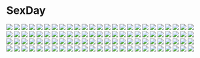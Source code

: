 # SexDay
![](https://konachan.com/jpeg/e3c4b98fe660d0ca7ba986e6f43a5649/Konachan.com%20-%20190877%20aragaki_ayase%20black_hair%20blue_eyes%20blush%20kotobamaru%20long_hair%20no_bra%20pussy%20third-party_edit%20uncensored%20white.jpg)
![](https://konachan.com/image/e93da4c397faf37dbfecd9a210fee494/Konachan.com%20-%2061605%20chibi%20fortune_arterial%20kuze_kiriha%20mikeou%20pink_chuchu%20sendo_erika%20tougi_shiro%20yuuki_haruna%20yuuki_kanade.jpg)
![](https://konachan.com/image/515ee515b59bbc7685cf83c049943906/Konachan.com%20-%2081271%20bra%20mayoi_neko_overrun%21%20naruko_kanae%20panties%20serizawa_fumino%20underwear.jpg)
![](https://konachan.com/jpeg/294045eb97ef2f4d63bd8aebb5a1ede9/Konachan.com%20-%20238690%20aqua_eyes%20bikini%20blonde_hair%20cropped%20gun%20kantoku%20long_hair%20swimsuit%20weapon.jpg)
![](https://konachan.com/image/5fa25b6bce96e73475f5bd7a6c00c5b5/Konachan.com%20-%20218476%20anthropomorphism%20bed%20bra%20byte_%28allbyte%29_%20green_hair%20kantai_collection%20no_bra%20suzuya_%28kancolle%29%20topless%20underwear.jpg)
![](https://konachan.com/image/ce3afc8270760cde7a571aa26b025c3c/Konachan.com%20-%20164341%20animal%20animal_ears%20bear%20blue_eyes%20building%20cat%20catgirl%20city%20clouds%20gugu%20hat%20knife%20original%20smoking%20tail%20weapon.jpg)
![](https://konachan.com/image/9bbe794fe94991c2094fa6dd399660ac/Konachan.com%20-%20188530%202girls%20animal%20blush%20boots%20dress%20gloves%20horns%20original%20sheep%20sheepgirl%20teddy_bear%20thighhighs%20wristwear%20yana_mori.jpg)
![](https://konachan.com/jpeg/f5f724fe66e1677a74d151561594db9c/Konachan.com%20-%20213419%20aqua_eyes%20blush%20breasts%20cherry_blossoms%20cleavage%20drink%20flowers%20japanese_clothes%20kimono%20long_hair%20nazu-na%20petals%20sake%20twintails%20wet%20white_hair%20yukata.jpg)
![](https://konachan.com/image/1ade9b307836f17fc08be0d7eb638a57/Konachan.com%20-%2060380%20black%20hellknight10%20hiiragi_kagami%20hiiragi_tsukasa%20izumi_konata%20lucky_star%20takara_miyuki.jpg)
![](https://konachan.com/jpeg/28e27842ccfa1aa1dcda04e2b92841aa/Konachan.com%20-%2089465%20blue_eyes%20blue_hair%20blush%20breasts%20censored%20fingering%20game_cg%20himuro_rikka%20koutaro%20nipples%20panties%20panty_pull%20pussy%20short_hair%20twinkle%20underwear.jpg)
![](https://konachan.com/image/1caa00b1be32aea76edc7f32dbae778f/Konachan.com%20-%2051785%20blush%20breasts%20cleavage%20hinata_mutsuki%20nosebleed%20nude%20onsen%20scan%20towel.jpg)
![](https://konachan.com/jpeg/f8fbdd90c81a68b61f7ab4f261a3a2fb/Konachan.com%20-%20238230%20anthropomorphism%20black_hair%20ichikawa_feesu%20navel%20no_bra%20school_uniform%20short_hair%20third-party_edit%20underboob%20undressing%20white%20yellow_eyes.jpg)
![](https://konachan.com/image/699fcae589b564a87b53557c75352438/Konachan.com%20-%20211843%20animal%20bird%20blue_hair%20breasts%20headband%20love_live%21_school_idol_project%20minami_kotori%20nude%20onsen%20sonoda_umi%20towel%20ushas%20water%20yellow_eyes.jpg)
![](https://konachan.com/jpeg/b37295928d7c8aee01933232db7be1db/Konachan.com%20-%20277122%20aqua_eyes%20bow%20brown_hair%20game_cg%20gym_uniform%20hinekuremono_no_gakuen_seishun_monogatari%20long_hair%20nanjou_sakuya%20ponytail%20rozea%20shorts.jpg)
![](https://konachan.com/image/af17d2f8d10fb24ff37994230c66f2b0/Konachan.com%20-%20162610%20emiya_kiritsugu%20fate_%28series%29%20fate_stay_night%20fate_zero%20irisviel_von_einzbern%20long_hair%20male%20pink_hair%20piroshiki123%20suit.jpg)
![](https://konachan.com/image/c7ff95feb6465b09f9bdb98ba50dc53b/Konachan.com%20-%2035782%20sekaiju_no_meikyuu.jpg)
![](https://konachan.com/jpeg/255e73bc454f4f4b06604d0757676016/Konachan.com%20-%20145692%20alice_margatroid%20bondage%20breasts%20censored%20fellatio%20futanari%20hakurei_reimu%20kirisame_marisa%20kochiya_sanae%20nipples%20nude%20paizuri%20penis%20touhou%20yuri.jpg)
![](https://konachan.com/image/8fc603541a3ef20390e849ded05bdbd5/Konachan.com%20-%20160727%20genei_wo_kakeru_taiyou%20tagme%20taiyou_akari.jpg)
![](https://konachan.com/jpeg/977cb0e6f74e962456169e13712727cd/Konachan.com%20-%20150972%20blue_eyes%20breasts%20brown_hair%20censored%20cum%20long_hair%20mikage_kirino%20pantyhose%20penis%20pussy%20wink.jpg)
![](https://konachan.com/image/8f9b538a45876401319f7a49a2d3af7e/Konachan.com%20-%20261382%20aliasing%20blue_hair%20dress%20hat%20loli%20moon%20night%20remilia_scarlet%20short_hair%20sky%20tagme_%28artist%29%20touhou%20vampire%20wings.jpg)
![](https://konachan.com/image/f8bb7deb1cfc75a042b3ef5bddac8d1d/Konachan.com%20-%2077383%20eyepatch%20hatsune_miku%20vocaloid.jpg)
![](https://konachan.com/image/6456bfc6944cf5b613db841600a8a8fd/Konachan.com%20-%20252042%20barefoot%20black_eyes%20blue_eyes%20blush%20bow%20breasts%20brown_hair%20dkir%20long_hair%20male%20navel%20nipples%20nude%20pussy%20short_hair%20tattoo%20watermark%20zoom_layer.jpg)
![](https://konachan.com/image/dfa8af4046f8afecf0a87ba1a2ac197d/Konachan.com%20-%20262514%20ass%20bikini%20blush%20breasts%20brown_eyes%20brown_hair%20gloves%20gradient%20idolmaster%20ribbons%20short_hair%20sideboob%20swimsuit%20tetuo_kun%20thighhighs%20topless%20white.jpg)
![](https://konachan.com/image/b2dac00a951d713d563499401ab9913c/Konachan.com%20-%20231449%20clouds%20k_kanehira%20nobody%20original%20ruins%20scenic%20sky%20watermark.jpg)
![](https://konachan.com/jpeg/7680b0d6e0586733b1b2a7a3d9f019ec/Konachan.com%20-%20266514%20blush%20book%20fate_grand_order%20fate_%28series%29%20gray%20hong_%28white_spider%29%20katsushika_hokusai%20purple_eyes%20purple_hair%20short_hair%20signed%20watermark.jpg)
![](https://konachan.com/image/65e3e6451a471d580c63e247818fc6ae/Konachan.com%20-%2058139%20hatsune_miku%20leek%20ushas%20vocaloid.jpg)
![](https://konachan.com/image/fc3e64e800650dd8a0e4d369b43bbe3e/Konachan.com%20-%20290315%20dragon%20gun%20horns%20mecha%20original%20takayama_toshiaki%20weapon.jpg)
![](https://konachan.com/jpeg/a28e65566d50d6d1443ee167b1c4fbe6/Konachan.com%20-%20195997%20akaza%20bra%20breasts%20change%21_%7Eano_musume_ni_natte_kunkun_peropero%7E%20cleavage%20dressing%20game_cg%20kinumura_ui%20panties%20tagme%20thighhighs%20underwear.jpg)
![](https://konachan.com/image/940c97189fa8b5d23a1cecceed8c015b/Konachan.com%20-%20302601%20animal_ears%20ass%20barefoot%20blue_eyes%20blue_hair%20blush%20cameltoe%20catgirl%20panties%20rem_%28re%3Azero%29%20short_hair%20skirt%20tail%20tming%20underwear.jpg)
![](https://konachan.com/image/d84fe615e597692908ba3668af41b5cf/Konachan.com%20-%20261057%20closz%20darling_in_the_franxx%20green_eyes%20logo%20long_hair%20mecha%20pantyhose%20pink_hair%20signed%20uniform%20watermark%20zero_two.jpg)
![](https://konachan.com/jpeg/457114e235942146164dcfdfcd4a6dcd/Konachan.com%20-%20216910%20aircraft%20all_male%20boku_dake_ga_inai_machi%20brown_hair%20fujinuma_satoru%20huhua_%28ffr_bf%29%20male%20mask%20shiratori_jun%20short_hair%20wink.jpg)
![](https://konachan.com/image/708e4a52a3ce99bb77b4a70ac30d4334/Konachan.com%20-%2038294%20goth-loli%20hortense%20lolita_fashion%20sound_horizon%20twins%20violette.jpg)
![](https://konachan.com/image/7e930e079ac3bee36d96a76066caa1db/Konachan.com%20-%20124696%20aqua_eyes%20aqua_hair%20elbow_gloves%20gloves%20hatsune_miku%20headphones%20long_hair%20microphone%20ribbons%20silverwing%20skirt%20thighhighs%20twintails%20vocaloid.jpg)
![](https://konachan.com/jpeg/e56d07f2633766928a3b73711b00fe86/Konachan.com%20-%20195536%20aircraft%20blue_hair%20breasts%20cleavage%20dress%20feathers%20gloves%20hat%20mousegirl%20nazrin%20short_hair%20silhouette%20touhou%20u-joe%20weapon%20wings%20yellow_eyes.jpg)
![](https://konachan.com/jpeg/d68dc25e7c85eb09da1ce8c7011a426a/Konachan.com%20-%20255252%20aoi_tori%20breast_hold%20breasts%20censored%20fellatio%20game_cg%20koku%20kurosaki_sayo%20navel%20nipples%20nude%20paizuri%20penis%20purple_software%20short_hair%20wet.jpg)
![](https://konachan.com/image/95eb1432fd1e3101543088431cc01c15/Konachan.com%20-%20230482%20armor%20blonde_hair%20boots%20breasts%20chain%20cleavage%20dragon%20elbow_gloves%20fire%20gloves%20long_hair%20navel%20shengxie%20spear%20sword%20thighhighs%20weapon%20yellow_eyes.jpg)
![](https://konachan.com/image/08cdf35fca3341f810b56b55d017498b/Konachan.com%20-%20248202%20brown_hair%20long_hair%20original%20pixiv_fantasia%20scenic%20swd3e2%20thighhighs%20watermark.jpg)
![](https://konachan.com/image/46069fc0fdc0154d19297d8c541bba67/Konachan.com%20-%2085189%20animal_ears%20anus%20ass%20atto_%28eroban%29%20breasts%20bunny_ears%20bunnygirl%20final_fantasy%20fran%20navel%20nipples%20nude%20penelo%20pussy%20uncensored%20white%20yuri.jpg)
![](https://konachan.com/image/a18c383f048c7a85a5f9129b9d5c8858/Konachan.com%20-%2053915%20clare%20claymore%20dark%20polychromatic.jpg)
![](https://konachan.com/image/577eb4273bdc1ff471efb4f07e777d17/Konachan.com%20-%2041239%20clannad%20fujibayashi_kyou%20fujibayashi_ryou%20furukawa_nagisa%20group%20ibuki_fuuko%20male%20okazaki_tomoya%20scan%20twins.jpg)
![](https://konachan.com/image/e48243c1c420c891c06f2f39176d1e6d/Konachan.com%20-%2037875%20hat%20hikari%20kono_minikuku_mo_utsukushii_sekai.jpg)
![](https://konachan.com/jpeg/5127f4a9b8fb93c187c11d7d44e606e8/Konachan.com%20-%20191926%20bath%20bathtub%20blue_eyes%20blush%20breasts%20chiyoda_momoka%20cube%20game_cg%20kantoku%20male%20nipples%20nude%20pink_hair%20pussy%20short_hair%20spread_legs%20uncensored%20water%20wet.jpg)
![](https://konachan.com/jpeg/de68f287e090956cfc9317d10da44414/Konachan.com%20-%20241944%20black_hair%20blush%20braids%20brown_eyes%20brown_hair%20candy%20dress%20group%20logo%20lollipop%20long_hair%20male%20pink_hair%20red_eyes%20ribbons%20to_love_ru%20wings%20yuuki_rito.jpg)
![](https://konachan.com/image/bd1290c1d74dd03645b92df628bb6adc/Konachan.com%20-%20211784%20animal%20ayase_eri%20bird%20building%20christmas%20clouds%20dog%20landscape%20love_live%21_school_idol_project%20reindeer%20scenic%20snow%20tree%20zxc00016.jpg)
![](https://konachan.com/jpeg/e7dddcbdffaf203206481a50c6bdd9f6/Konachan.com%20-%20228918%20animal%20fish%20food%20fruit%20lammy_%28artist%29%20nobody%20original%20white.jpg)
![](https://konachan.com/jpeg/9e8504f1dd76bfd5dc39a8845e4cc1da/Konachan.com%20-%20229750%20all_male%20ao_no_exorcist%20headphones%20inooka%20male%20pink_hair%20shima_renzou%20short_hair%20staff%20yellow_eyes.jpg)
![](https://konachan.com/image/f3d771443a23a4150620784a604d0a6a/Konachan.com%20-%20108434%202girls%20animal_ears%20beach%20bikini%20breasts%20brown_hair%20cleavage%20faris_nyannyan%20long_hair%20makise_kurisu%20pink_hair%20steins%3Bgate%20swimsuit%20twintails%20wink.jpg)
![](https://konachan.com/image/e29c4d1a4cb585150c02f280a954c5c5/Konachan.com%20-%2032020%20artoria_pendragon_%28all%29%20fate_%28series%29%20fate_stay_night%20saber.jpg)
![](https://konachan.com/jpeg/5c5400c9a7442f84ecf81ca0c2c46084/Konachan.com%20-%20187682%20animal%20bird%20blue_eyes%20choker%20clouds%20dress%20feathers%20hatsune_miku%20long_hair%20prophet_heart%20ribbons%20thighhighs%20twintails%20vocaloid.jpg)
![](https://konachan.com/jpeg/5e5053dbcff841ec898b4cca93ecdc6f/Konachan.com%20-%20282028%20anus%20breasts%20game_cg%20gray_hair%20green_eyes%20koku%20matsuriya_minato%20nipples%20panties%20purple_software%20pussy_juice%20realive%20underwear.jpg)
![](https://konachan.com/jpeg/505d9fc3948128787f01af391392fcf1/Konachan.com%20-%20109284%20brown_hair%20nurse%20sekiguchi_haruna%20suzukaze_no_melt%20tenmaso%20yellow_eyes.jpg)
![](https://konachan.com/image/fda04bd379016ddc4eed0cadcf6d77df/Konachan.com%20-%2098123%20hekicha%20shameimaru_aya%20touhou.jpg)
![](https://konachan.com/image/3bf8b305b0f6d0c1390d584d8c126f6e/Konachan.com%20-%20294597%20angel%20anthropomorphism%20aqua_eyes%20breasts%20dress%20green_hair%20kantai_collection%20long_hair%20no_bra%20ponytail%20signed%20white%20wings%20yamakaze_%28kancolle%29.jpg)
![](https://konachan.com/image/5c4664796aceed03770d4a3e11945d20/Konachan.com%20-%2054834%20animal_ears%20blonde_hair%20horo%20long_hair%20nude%20ookami_to_koushinryou%20red%20red_eyes%20tail%20wolfgirl.jpg)
![](https://konachan.com/image/21d8591c673a555cd74421530ac30123/Konachan.com%20-%2035973%20aqua_eyes%20aqua_hair%20kagiyama_hina%20long_hair%20ribbons%20touhou.jpg)
![](https://konachan.com/image/b8ba78541cc15510133858e63bd1d0ae/Konachan.com%20-%20176905%20gamagouri_ira%20inumuta_houka%20jakuzure_nonon%20kill_la_kill%20kiryuin_satsuki%20mankanshoku_mako%20matoi_ryuuko%20mikisugi_aikurou%20sanageyama_uzu.jpg)
![](https://konachan.com/image/2ea6a6e10ae4fce0820abe313c1ab450/Konachan.com%20-%20232722%20black_hair%20bondage%20breasts%20condom%20fedsnk%20kikou_shoujo_wa_kizutsukanai%20long_hair%20red_eyes%20ribbons%20spread_legs%20thighhighs%20yaya.jpg)
![](https://konachan.com/image/f80e3463a8ca5be0704a745bc4fcf0c5/Konachan.com%20-%2049406%20black%20izumi_konata%20lucky_star%20tagme.jpg)
![](https://konachan.com/jpeg/c84c2ad17a09ed4ebc006b60f6a517bc/Konachan.com%20-%20155527%20breasts%20date_masamune_%28sengoku_collection%29%20long_hair%20monochrome%20nude%20sengoku_collection%20transparent.jpg)
![](https://konachan.com/jpeg/cc4fe447df37ca2754785539ed4b19da/Konachan.com%20-%20228968%20blonde_hair%20blush%20breast_grab%20breasts%20censored%20game_cg%20kobuichi%20long_hair%20nipples%20nude%20onsen%20purple_eyes%20pussy%20senren_banka%20sex%20water%20wet%20yuzusoft.jpg)
![](https://konachan.com/image/88f167600dd0b7eacb018e59df5ac61b/Konachan.com%20-%20128063%20dressing%20konpaku_youmu%20panties%20shimesaba_kohada%20short_hair%20skirt%20skirt_lift%20striped_panties%20sword%20thighhighs%20touhou%20underwear%20weapon.jpg)
![](https://konachan.com/image/b6600e14b95062190816937b88350305/Konachan.com%20-%20197615%202girls%20akagi_%28kancolle%29%20anthropomorphism%20black_hair%20kantai_collection%20long_hair%20olmatown%20reflection%20tears%20torn_clothes%20wo-class_aircraft_carrier.jpg)
![](https://konachan.com/image/015dfad3088d6ce45e8f43a7c2f9da23/Konachan.com%20-%20154179%20bondage%20breasts%20calendar%20cameltoe%20ninja%20nipples%20panties%20shindou_mikeko%20softhouse-seal%20thighhighs%20torn_clothes%20underwear%20zoom_layer.jpg)
![](https://konachan.com/jpeg/77d6641f799401b5a6779216c41cf4de/Konachan.com%20-%20140910%20asama_tomo%20bicolored_eyes%20breasts%20kyoukai_senjou_no_horizon%20kyuchan%20nipples%20purple_hair.jpg)
![](https://konachan.com/jpeg/20e3df25d2397fa61380b89e8c2dbef0/Konachan.com%20-%20128472%20bow%20green_eyes%20green_hair%20kantoku%20panties%20scarf%20tree%20underwear.jpg)
![](https://konachan.com/image/4c25da4e701c07bc3f3bab4a72e62e95/Konachan.com%20-%2023867%20eureka%20eureka_seven%20green_hair%20purple_eyes%20short_hair.jpg)
![](https://konachan.com/image/a56490e78c1c6a454cf6d2fdb085215b/Konachan.com%20-%20164050%20anal%20azuki_azusa%20blood%20condom%20cum%20dildo%20hentai_ouji_to_warawanai_neko%20sirills%20skirt%20thighhighs%20upskirt.jpg)
![](https://konachan.com/jpeg/0dcb20025a2f722914ac825cae028b39/Konachan.com%20-%20213168%20animal_ears%20blonde_hair%20breasts%20catgirl%20cleavage%20cosplay%20elbow_gloves%20gloves%20headband%20navel%20no_bra%20open_shirt%20shirt%20skirt%20tail%20thighhighs.jpg)
![](https://konachan.com/jpeg/0241470ee3b196aa64a22fb769fc38db/Konachan.com%20-%20128560%20brown_hair%20cameltoe%20game_cg%20makita_maki%20panties%20red_eyes%20shibuya_himeno%20shinigami_no_testament%20underwear.jpg)
![](https://konachan.com/jpeg/764e66e5d5abaedac7c6b026abf28536/Konachan.com%20-%20206226%20ass%20blue_hair%20bodysuit%20catgirl%20fast-runner-2024%20guilty_crown%20purple_eyes%20skintight%20tsugumi%20white.jpg)
![](https://konachan.com/image/f337b2817b6539f389a6d35a043c03c7/Konachan.com%20-%20280578%20animal%20armor%20loli%20original%20pixiv_fantasia%20stu_dts.jpg)
![](https://konachan.com/jpeg/60a92bd093f959ded01f6d96c0e8214a/Konachan.com%20-%20304015%20ass%20bikini%20book%20bra%20braids%20glasses%20long_hair%20mikoto_akemi%20navel%20open_shirt%20original%20ponytail%20shirt_lift%20skirt%20swimsuit%20underwear%20undressing.jpg)
![](https://konachan.com/image/533c2334c8eccf0d6c3db6e33015f3ff/Konachan.com%20-%2016993%20air%20kamio_misuzu%20key%20sky.jpg)
![](https://konachan.com/jpeg/793745e5663b69fa731c6c853338f92d/Konachan.com%20-%20123230%20appare%21_tenka_gomen%20game_cg%20japanese_clothes%20katagiri_hinata%20kimono%20oooka_omoi.jpg)
![](https://konachan.com/image/4d37cd957d6926a0f4a1f70a8be3f3f6/Konachan.com%20-%20296350%202girls%20angel%20building%20city%20demon%20horns%20original%20school_uniform%20short_hair%20wings%20xtears_kitsune.jpg)
![](https://konachan.com/jpeg/babeb70bba29d1a16a23f43aa1e3b480/Konachan.com%20-%20258459%20bed%20black_eyes%20blue_eyes%20blue_hair%20blush%20breasts%20censored%20cunnilingus%20game_cg%20male%20nipples%20nude%20short_hair%20splush_wave%20spread_legs%20tagme_%28artist%29.jpg)
![](https://konachan.com/image/80c4e12e5278891b9c130972ab1897b5/Konachan.com%20-%2047105%20alpha_%28alpha91%29%20arisa_crain_femiluna%20bath%20breasts%20flat_chest%20glasses%20hayakawa_yuriko%20ioroi_hotaru%20kusaka_aina%20nipples%20nude%20sarasa_crain_femiluna.jpg)
![](https://konachan.com/jpeg/74e2bea863e32379dc54b494cf5ce04a/Konachan.com%20-%20285422%20aqua_%28konosuba%29%20aqua_eyes%20ass%20barefoot%20blue_hair%20blush%20breasts%20dress%20gatchan%20no_bra%20panties%20skirt_lift%20striped_panties%20underwear.jpg)
![](https://konachan.com/image/a0a8932dfba9c1ca9b5149ed30d51ec3/Konachan.com%20-%207223%20gagraphic%20logo%20mattaku_mosuke%20watermark.jpg)
![](https://konachan.com/jpeg/0e3eb5bb8fb2beeaece5dd859e6e011a/Konachan.com%20-%20297233%20blue_eyes%20blue_hair%20blush%20cape%20dress%20hoodie%20idolmaster%20kikuchi_makoto%20lolita_fashion%20short_hair%20thiana0225.jpg)
![](https://konachan.com/image/2f9979406108343ae7d90d7d2d0fd4ae/Konachan.com%20-%2040995%20macross.jpg)
![](https://konachan.com/jpeg/4a104c4c714f124ccb5a11180fe2f740/Konachan.com%20-%2084741%20atelier_rorona%20atelier_totori%20dress%20gloves%20gray_hair%20hat%20kishida_mel%20long_hair%20sword%20weapon.jpg)
![](https://konachan.com/image/a44b837453e68a368762fee16050b647/Konachan.com%20-%2015304%20brown_eyes%20brown_hair%20close%20geneshaft%20hiroto_amagiwa%20mika_seido%20ooshima_yasuhiro%20watermark.jpg)
![](https://konachan.com/image/cdbb13808d0b6f31c551e099bcafb6e7/Konachan.com%20-%2043408%20hakurei_reimu%20japanese_clothes%20miko%20sideboob%20touhou%20zoom_layer.jpg)
![](https://konachan.com/image/0b221af465931e2ac139c5cf5d79a88b/Konachan.com%20-%20200164%20aqua_eyes%20blonde_hair%20boku_wa_tomodachi_ga_sukunai%20cait%20cropped%20food%20kashiwazaki_sena%20ponytail.jpg)
![](https://konachan.com/image/c4247b41709699f1aa04ec8f123c3eac/Konachan.com%20-%20175428%202girls%20bikini_top%20blue_eyes%20blue_hair%20cape%20kneehighs%20long_hair%20makuwauri%20navel%20orange_hair%20original%20pink_eyes%20skirt%20twintails.jpg)
![](https://konachan.com/jpeg/e39ec883a8c530ed3c5511a603be3a71/Konachan.com%20-%20146148%20black_eyes%20green_hair%20kazami_yuuka%20short_hair%20sibanoue%20skirt%20touhou%20umbrella.jpg)
![](https://konachan.com/jpeg/d603508da9136cb3c33fd6a4ba62bbe1/Konachan.com%20-%2088240%20blue_eyes%20blue_hair%20dress%20hat%20ikamusume%20long_hair%20panties%20shinryaku%21_ikamusume%20underwear%20white.jpg)
![](https://konachan.com/jpeg/28d342b5591aada3804f592ed4e93fe7/Konachan.com%20-%20235453%20animal_ears%20breasts%20demon%20foxgirl%20game_cg%20horns%20nipples%20pink_hair%20pussy%20sakura_dungeon%20uncensored%20wanaca%20winged_cloud%20yomi_%28sakura_dungeon%29.jpg)
![](https://konachan.com/image/81926ff888295773b36b2275c22a6cea/Konachan.com%20-%2079131%20augustic_pieces%20breast_grab%20panties%20ribbons%20scan%20shibugaki_matsuri%20striped_panties%20tachibana_chihiro%20thighhighs%20underwear%20waitress%20zettai_ryouiki.jpg)
![](https://konachan.com/image/90011e0d9d4e975cb35325641f95784c/Konachan.com%20-%20171330%202girls%20blonde_hair%20blue_hair%20dress%20flandre_scarlet%20hat%20long_hair%20moon%20red_eyes%20short_hair%20stars%20touhou%20vampire%20villyane%20watermark%20wings.jpg)
![](https://konachan.com/image/a9b66401ef580d8995d0f63eb84e9f20/Konachan.com%20-%20130635%20blue_eyes%20long_hair%20mikeou%20nopan%20tagme%20wink.jpg)
![](https://konachan.com/image/359aa1a47a945ffc331adadf974961d7/Konachan.com%20-%20199622%20anthropomorphism%20brown_hair%20green_eyes%20headband%20heart%20kantai_collection%20mutsu_%28kancolle%29%20short_hair%20signed%20sketch%20skirt%20thighhighs.jpg)
![](https://konachan.com/image/cd8b1e18af1b245dc38f714053125a69/Konachan.com%20-%2096127%20blue_eyes%20blue_hair%20boots%20gloves%20group%20hat%20headband%20long_hair%20namori%20pantyhose%20pink_eyes%20pink_hair%20red_eyes%20red_hair%20ribbons%20skirt%20twintails%20white.jpg)
![](https://konachan.com/image/3862d7c6301511784291bd341d8f1dcf/Konachan.com%20-%2079150%20beach%20bikini%20erica_hartmann%20food%20francesca_lucchini%20ice_cream%20strike_witches%20swimsuit.jpg)
![](https://konachan.com/jpeg/5760283c179b9ae2cfe0ff1ca300e9c9/Konachan.com%20-%2015831%20arima_soichirou%20kare_kano%20miyazawa_yukino.jpg)
![](https://konachan.com/image/1b23bbdcd950621eba3125fb62e71f3d/Konachan.com%20-%20130984%20animal_ears%20bondson%20catgirl%20dress%20gun%20hat%20kaenbyou_rin%20komeiji_koishi%20multiple_tails%20reiuji_utsuho%20tail%20touhou%20weapon%20wings.jpg)
![](https://konachan.com/image/c36e1d6884dd4032a67f03aff2ec5284/Konachan.com%20-%20229482%20bed%20blush%20bra%20breasts%20crying%20dressing%20fang%20gloves%20headband%20hidebuu%20long_hair%20nipples%20no_bra%20open_shirt%20panties%20skirt%20tears%20underwear%20uniform.jpg)
![](https://konachan.com/image/2b6a404647ca075c8891bf092e5e09b4/Konachan.com%20-%2011897%20yotsunoha.jpg)
![](https://konachan.com/image/08aff84b669dfe2efb98c9cdc9ab6020/Konachan.com%20-%2026697%20final_fantasy%20final_fantasy_iv.jpg)
